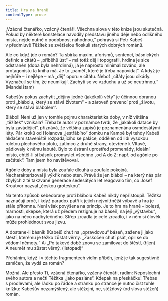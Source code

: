 ```yaml
---
title: Hra na hraně
contentType: prose
---
```


<section>

„Vzácná čtenářko, vzácný čtenáři. Všechna slova v této knize jsou skutečná. Pokud by některé konstelace navodily představu jiného děje nebo odlišného místa, nejde nutně o podobnost náhodnou,“ pohrává si Petr Kabeš v předmluvě Těžítek se zvětšelou floskulí starých dobrých románů.

Ale co když jde o román? Ta sbírka maxim, aforismů, sentencí, básnických definic a citátů – „příběhů úst“ – má totiž děj i topografii, hrdina je sice odstraněn (doba byla nehrdinná), já je naprosto minimalizováno, ale protagonistu ta kniha má. Je to „paměť, které je třeba napovídat“. A když je nejhůře – i nejlépe – má „děj“ oporu v citátu. Neboť „citáty jsou cikády. Vyznačují se tím, že neumlkají. Zachytí se ve vzduchu a už se neutrhnou.“ (Mandelštam)

Kabešův pokus zachytit „dějiny jedné (jakékoli) věty“ je účinnou obranou proti „blábolu, který se stává životem“ – a zároveň prevencí proti „životu, který se stává blábolem“.

Blábol! Není už jen v tomhle pojmu charakteristika doby, v níž většina „těžítek“ vznikala? Třebaže autor v poznámce tvrdí, že „jakákoli datace by byla zavádějící“, přiznává, že většina zápisů je poznamenána osmdesátými léty. Pár kroků od Holanova „jestřábího“ domku na Kampě byl tehdy Kabeš hlídačem staveniště rozpadajícího se paláce, oddělen od lidí vysokou roletou plechového plotu, zatímco z druhé strany, otevřené k Vltavě, pádlovaly k němu labutě. Bylo to ústraní uprostřed promenády, ideální místo, chtěl-li si básník promyslet všechno „od A do Z: např. od agónie po začátek“. Tam jsem ho navštěvoval.

Agónie doby a místa byla zoufale dlouhá a zoufale pokojná. Necharakterizoval ji výkřik nebo sten. Právě že jen blábol – na který nás pár zbylých z té takzvané generace šedesátých let reagovalo tím, co Josef Kroutvor nazval „českou groteskou“.

Na tento způsob sebeobrany proti blábolu Kabeš nikdy nepřistoupil. Těžítka naznačují proč, i když paradox patří k jejich nejvnitřnější výbavě a hra je stále přítomna. Není však povýšena na princip. Je to hra na hraně – bolesti, marnosti, skepse, která už předem rezignuje na báseň, na její „výstavbu“, jako na něco nadbytečného. Střep zrcadla je celé zrcadlo, i v něm si člověk může prohlédnout svou jizvu.

A dostane-li básník (Kabeš) chuť na „opravdovou“ báseň, zažene ji jako štěstí, kterému je těžko zůstat věrný. „Zaskočen chutí psát, opil se do vědomí němoty.“ A: „Po takové době znovu se zamilovat do štěstí, (říjen) A neumět mu zůstat věrný. (listopad)“

Přeháním, když i v těchto fragmentech vidím příběh, jenž je tak sugestivně zamlčen, že vydá za román?

Možná. Ale přesto Ti, vzácná čtenářko, vzácný čtenáři, radím: Neposlechni svého autora a nečti Těžítka „jako pasiáns“. Kdepak na přeskáčku! Třebas s prodlevami, ale řádku po řádce a stránku po stránce je nutno číst tuhle knížku: Kabešův nezamýšlený, ale stěžejní, ne, stěžňový (od slova stěžeň) román.

</section>
